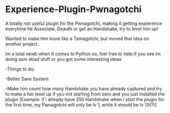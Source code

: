 # Experience-Plugin-Pwnagotchi

A totally not useful plugin for the Pwnagotchi, making it getting expierence everytime he Associate, Deauth or get an Handshake, try to level him up!

Wanted to make him more like a Tamagotchi, but moved that idea on another project.

Im a total newb when it comes to Python so, feel free to help if you see im doing som ebad stuff or you got some interesting ideas

-Things to do:
  
  -Better Save System
  
  -Make him count how many Handshake you have already captured and try to make a fair level up if you not starting from zero and you just installed the plugin [Example: if i already have 250 Handshake when i start the plugin for the first time, my Pwnagotchi will only be lv 1, while it should be lv 13(?)]
